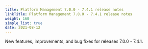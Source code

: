 ```yaml
---
title: Platform Management 7.0.0 - 7.4.1 release notes
linkTitle: Platform Management 7.0.0 - 7.4.1 release notes
weight: 160
simple_list: true
date: 2021-08-12
---
```

New features, improvements, and bug fixes for releases 7.0.0 - 7.4.1.
